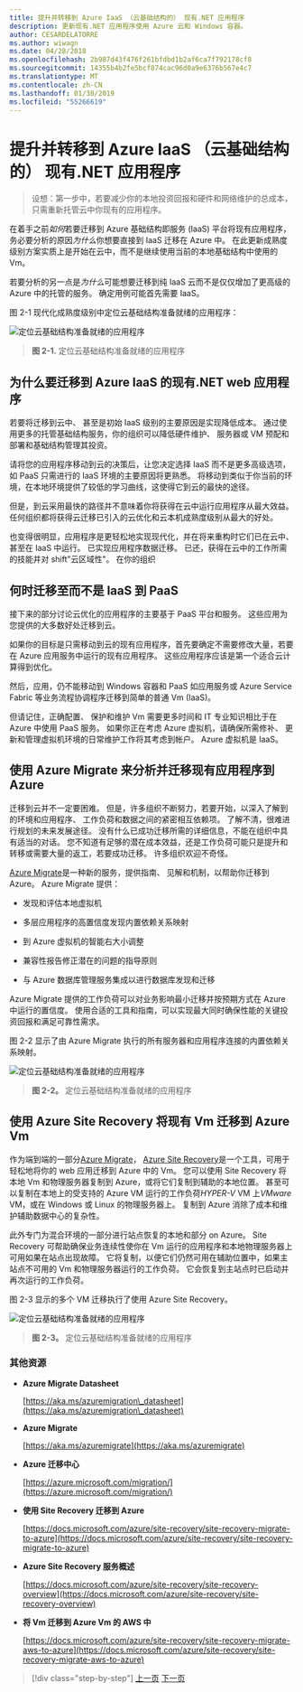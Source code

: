 ```yaml
---
title: 提升并转移到 Azure IaaS （云基础结构的） 现有.NET 应用程序
description: 更新现有.NET 应用程序使用 Azure 云和 Windows 容器。
author: CESARDELATORRE
ms.author: wiwagn
ms.date: 04/28/2018
ms.openlocfilehash: 2b987d43f476f261bfdbd1b2af6ca7f792178cf8
ms.sourcegitcommit: 14355b4b2fe5bcf874cac96d0a9e6376b567e4c7
ms.translationtype: MT
ms.contentlocale: zh-CN
ms.lasthandoff: 01/30/2019
ms.locfileid: "55266619"
---
```

# <a name="lift-and-shift-existing-net-apps-to-azure-iaas-cloud-infrastructure-ready"></a>提升并转移到 Azure IaaS （云基础结构的） 现有.NET 应用程序

> 设想：第一步中，若要减少你的本地投资回报和硬件和网络维护的总成本，只需重新托管云中你现有的应用程序。

在着手之前*如何*若要迁移到 Azure 基础结构即服务 (IaaS) 平台将现有应用程序，务必要分析的原因*为什么*你想要直接到 IaaS 迁移在 Azure 中。 在此更新成熟度级别方案实质上是开始在云中，而不是继续使用当前的本地基础结构中使用的 Vm。

若要分析的另一点是*为什么*可能想要迁移到纯 IaaS 云而不是仅仅增加了更高级的 Azure 中的托管的服务。 确定用例可能首先需要 IaaS。

图 2-1 现代化成熟度级别中定位云基础结构准备就绪的应用程序：

![定位云基础结构准备就绪的应用程序](./media/image2-1.png)

> **图 2-1.** 定位云基础结构准备就绪的应用程序

## <a name="why-migrate-existing-net-web-applications-to-azure-iaas"></a>为什么要迁移到 Azure IaaS 的现有.NET web 应用程序

若要将迁移到云中、 甚至是初始 IaaS 级别的主要原因是实现降低成本。 通过使用更多的托管基础结构服务，你的组织可以降低硬件维护、 服务器或 VM 预配和部署和基础结构管理其投资。

请将您的应用程序移动到云的决策后，让您决定选择 IaaS 而不是更多高级选项，如 PaaS 只需进行的 IaaS 环境的主要原因将更熟悉。 将移动到类似于你当前的环境，在本地环境提供了较低的学习曲线，这使得它到云的最快的途径。

但是，到云采用最快的路径并不意味着你将获得在云中运行应用程序从最大效益。 任何组织都将获得云迁移已引入的云优化和云本机成熟度级别从最大的好处。

也变得很明显，应用程序是更轻松地实现现代化，并在将来重构时它们已在云中、 甚至在 IaaS 中运行。 已实现应用程序数据迁移。 已还，获得在云中的工作所需的技能并对 shift"云区域性"。 在你的组织

## <a name="when-to-migrate-to-iaas-instead-of-to-paas"></a>何时迁移至而不是 IaaS 到 PaaS

接下来的部分讨论云优化的应用程序的主要基于 PaaS 平台和服务。 这些应用为您提供的大多数好处迁移到云。 

如果你的目标是只需移动到云的现有应用程序，首先要确定不需要修改大量，若要在 Azure 应用服务中运行的现有应用程序。 这些应用程序应该是第一个适合云计算得到优化。 

然后，应用，仍不能移动到 Windows 容器和 PaaS 如应用服务或 Azure Service Fabric 等业务流程协调程序迁移到简单的普通 Vm (IaaS)。 

但请记住，正确配置、 保护和维护 Vm 需要更多时间和 IT 专业知识相比于在 Azure 中使用 PaaS 服务。 如果你正在考虑 Azure 虚拟机，请确保所需修补、 更新和管理虚拟机环境的日常维护工作将其考虑到帐户。 Azure 虚拟机是 IaaS。

## <a name="use-azure-migrate-to-analyze-and-migrate-your-existing-applications-to-azure"></a>使用 Azure Migrate 来分析并迁移现有应用程序到 Azure

迁移到云并不一定要困难。 但是，许多组织不断努力，若要开始，以深入了解到的环境和应用程序、 工作负荷和数据之间的紧密相互依赖项。 了解不清，很难进行规划的未来发展途径。 没有什么已成功迁移所需的详细信息，不能在组织中具有适当的对话。 您不知道有足够的潜在成本效益，还是工作负荷可能只是提升和转移或需要大量的返工，若要成功迁移。 许多组织欢迎不奇怪。

[Azure Migrate](https://aka.ms/azuremigrate)是一种新的服务，提供指南、 见解和机制，以帮助你迁移到 Azure。 Azure Migrate 提供：

- 发现和评估本地虚拟机

- 多层应用程序的高置信度发现内置依赖关系映射

- 到 Azure 虚拟机的智能右大小调整

- 兼容性报告修正潜在的问题的指导原则

- 与 Azure 数据库管理服务集成以进行数据库发现和迁移

Azure Migrate 提供的工作负荷可以对业务影响最小迁移并按预期方式在 Azure 中运行的置信度。 使用合适的工具和指南，可以实现最大同时确保性能的关键投资回报和满足可靠性需求。

图 2-2 显示了由 Azure Migrate 执行的所有服务器和应用程序连接的内置依赖关系映射。

![定位云基础结构准备就绪的应用程序](./media/image2-2.png)

> **图 2-2。** 定位云基础结构准备就绪的应用程序

## <a name="use-azure-site-recovery-to-migrate-your-existing-vms-to-azure-vms"></a>使用 Azure Site Recovery 将现有 Vm 迁移到 Azure Vm

作为端到端的一部分[Azure Migrate](https://aka.ms/azuremigrate)， [Azure Site Recovery](https://docs.microsoft.com/azure/site-recovery/site-recovery-overview)是一个工具，可用于轻松地将你的 web 应用迁移到 Azure 中的 Vm。 您可以使用 Site Recovery 将本地 Vm 和物理服务器复制到 Azure，或将它们复制到辅助的本地位置。 甚至可以复制在本地上的受支持的 Azure VM 运行的工作负荷*HYPER-V* VM 上*VMware* VM，或在 Windows 或 Linux 的物理服务器上。 复制到 Azure 消除了成本和维护辅助数据中心的复杂性。

此外专门为混合环境的一部分进行站点恢复的本地和部分 on Azure。 Site Recovery 可帮助确保业务连续性使你在 Vm 运行的应用程序和本地物理服务器上可用如果在站点出现故障。 它将复制，以便它们仍然可用在辅助位置中，如果主站点不可用的 Vm 和物理服务器运行的工作负荷。 它会恢复到主站点时已启动并再次运行的工作负荷。

图 2-3 显示的多个 VM 迁移执行了使用 Azure Site Recovery。

![定位云基础结构准备就绪的应用程序](./media/image2-3.png)

> **图 2-3。** 定位云基础结构准备就绪的应用程序

### <a name="additional-resources"></a>其他资源

- **Azure Migrate Datasheet**

    [https://aka.ms/azuremigration\_datasheet](https://aka.ms/azuremigration\_datasheet)

- **Azure Migrate**

    [https://aka.ms/azuremigrate](https://aka.ms/azuremigrate)

- **Azure 迁移中心**

    [https://azure.microsoft.com/migration/](https://azure.microsoft.com/migration/)

- **使用 Site Recovery 迁移到 Azure**

    [https://docs.microsoft.com/azure/site-recovery/site-recovery-migrate-to-azure](https://docs.microsoft.com/azure/site-recovery/site-recovery-migrate-to-azure)

- **Azure Site Recovery 服务概述**

    [https://docs.microsoft.com/azure/site-recovery/site-recovery-overview](https://docs.microsoft.com/azure/site-recovery/site-recovery-overview)

- **将 Vm 迁移到 Azure Vm 的 AWS 中**

    [https://docs.microsoft.com/azure/site-recovery/site-recovery-migrate-aws-to-azure](https://docs.microsoft.com/azure/site-recovery/site-recovery-migrate-aws-to-azure)

>[!div class="step-by-step"]
>[上一页](index.md)
>[下一页](migrate-your-relational-databases-to-azure.md)
